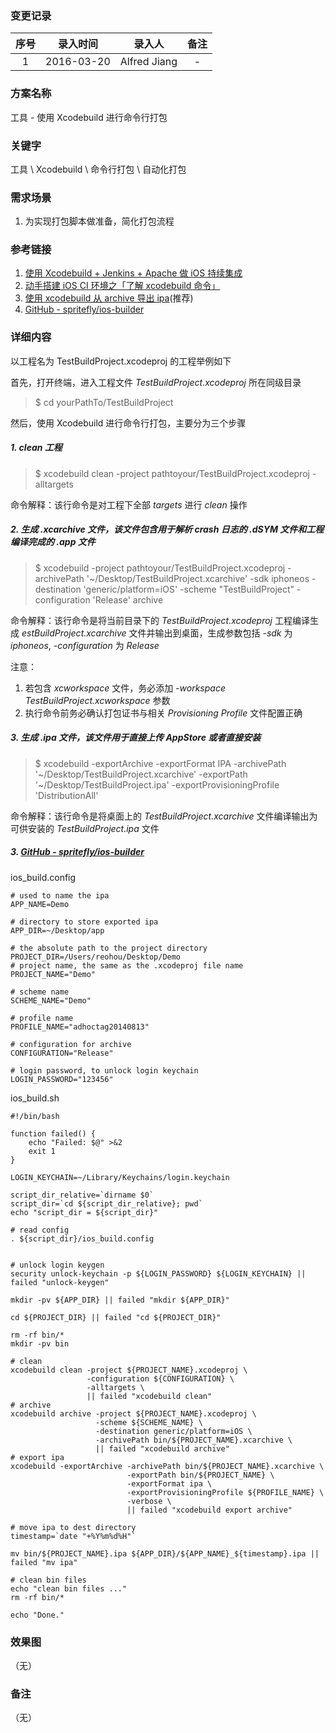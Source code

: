 ### 变更记录

| 序号 | 录入时间 | 录入人 | 备注 |
|:--------:|:--------:|:--------:|:--------:|
| 1 | 2016-03-20 | Alfred Jiang | - |

### 方案名称

工具 - 使用 Xcodebuild 进行命令行打包

### 关键字

工具 \ Xcodebuild \ 命令行打包 \ 自动化打包

### 需求场景

1. 为实现打包脚本做准备，简化打包流程

### 参考链接

1. [使用 Xcodebuild + Jenkins + Apache 做 iOS 持续集成](http://rannie.github.io/ios/2014/12/29/xcodebuild-jenkins-ci.html)
2. [动手搭建 iOS CI 环境之「了解 xcodebuild 命令」](http://blog.nswebfrog.com/2015/10/31/xcodebuild/)
3. [使用 xcodebuild 从 archive 导出 ipa](https://blog.reohou.com/how-to-export-ipa-from-archive-using-xcodebuild/)(推荐)
4. [GitHub - spritefly/ios-builder](https://github.com/spritefly/ios-builder)

### 详细内容

以工程名为 TestBuildProject.xcodeproj 的工程举例如下

首先，打开终端，进入工程文件 *TestBuildProject.xcodeproj* 所在同级目录

>$ cd yourPathTo/TestBuildProject

然后，使用 Xcodebuild 进行命令行打包，主要分为三个步骤

##### 1. *clean* 工程

>$ xcodebuild clean -project pathtoyour/TestBuildProject.xcodeproj -alltargets

命令解释：该行命令是对工程下全部 *targets* 进行 *clean* 操作

##### 2. 生成 *.xcarchive* 文件，该文件包含用于解析 *crash* 日志的 *.dSYM* 文件和工程编译完成的 *.app* 文件

>$ xcodebuild -project pathtoyour/TestBuildProject.xcodeproj -archivePath '~/Desktop/TestBuildProject.xcarchive' -sdk iphoneos -destination 'generic/platform=iOS' -scheme "TestBuildProject" -configuration 'Release' archive

命令解释：该行命令是将当前目录下的 *TestBuildProject.xcodeproj* 工程编译生成 *estBuildProject.xcarchive* 文件并输出到桌面，生成参数包括 *-sdk* 为 *iphoneos*, *-configuration* 为 *Release*

注意：

1. 若包含 *xcworkspace* 文件，务必添加 *-workspace TestBuildProject.xcworkspace* 参数
2. 执行命令前务必确认打包证书与相关 *Provisioning Profile* 文件配置正确

##### 3. 生成 *.ipa* 文件，该文件用于直接上传 *AppStore* 或者直接安装

>$ xcodebuild -exportArchive -exportFormat IPA -archivePath '~/Desktop/TestBuildProject.xcarchive' -exportPath '~/Desktop/TestBuildProject.ipa' -exportProvisioningProfile 'DistributionAll'

命令解释：该行命令是将桌面上的 *TestBuildProject.xcarchive* 文件编译输出为可供安装的 *TestBuildProject.ipa* 文件

##### 3. [GitHub - spritefly/ios-builder](https://github.com/spritefly/ios-builder)

ios_build.config
```
# used to name the ipa
APP_NAME=Demo

# directory to store exported ipa
APP_DIR=~/Desktop/app

# the absolute path to the project directory
PROJECT_DIR=/Users/reohou/Desktop/Demo
# project name, the same as the .xcodeproj file name
PROJECT_NAME="Demo"

# scheme name
SCHEME_NAME="Demo"

# profile name
PROFILE_NAME="adhoctag20140813"

# configuration for archive
CONFIGURATION="Release"

# login password, to unlock login keychain
LOGIN_PASSWORD="123456"
```

ios_build.sh
```
#!/bin/bash

function failed() {
    echo "Failed: $@" >&2
    exit 1
}

LOGIN_KEYCHAIN=~/Library/Keychains/login.keychain

script_dir_relative=`dirname $0`
script_dir=`cd ${script_dir_relative}; pwd`
echo "script_dir = ${script_dir}"

# read config
. ${script_dir}/ios_build.config


# unlock login keygen
security unlock-keychain -p ${LOGIN_PASSWORD} ${LOGIN_KEYCHAIN} || failed "unlock-keygen"

mkdir -pv ${APP_DIR} || failed "mkdir ${APP_DIR}"

cd ${PROJECT_DIR} || failed "cd ${PROJECT_DIR}"

rm -rf bin/*
mkdir -pv bin

# clean
xcodebuild clean -project ${PROJECT_NAME}.xcodeproj \
                 -configuration ${CONFIGURATION} \
                 -alltargets \
                 || failed "xcodebuild clean"
# archive
xcodebuild archive -project ${PROJECT_NAME}.xcodeproj \
                   -scheme ${SCHEME_NAME} \
                   -destination generic/platform=iOS \
                   -archivePath bin/${PROJECT_NAME}.xcarchive \
                   || failed "xcodebuild archive"
# export ipa
xcodebuild -exportArchive -archivePath bin/${PROJECT_NAME}.xcarchive \
                          -exportPath bin/${PROJECT_NAME} \
                          -exportFormat ipa \
                          -exportProvisioningProfile ${PROFILE_NAME} \
                          -verbose \
                          || failed "xcodebuild export archive"

# move ipa to dest directory
timestamp=`date "+%Y%m%d%H"`

mv bin/${PROJECT_NAME}.ipa ${APP_DIR}/${APP_NAME}_${timestamp}.ipa || failed "mv ipa"

# clean bin files
echo "clean bin files ..."
rm -rf bin/*

echo "Done."
```

### 效果图
（无）

### 备注
（无）

